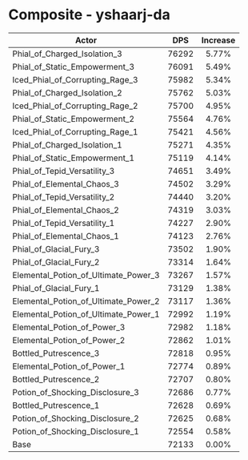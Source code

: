 # Composite - yshaarj-da
| Actor | DPS | Increase |
|---|:---:|:---:|
|Phial_of_Charged_Isolation_3|76292|5.77%|
|Phial_of_Static_Empowerment_3|76091|5.49%|
|Iced_Phial_of_Corrupting_Rage_3|75982|5.34%|
|Phial_of_Charged_Isolation_2|75762|5.03%|
|Iced_Phial_of_Corrupting_Rage_2|75700|4.95%|
|Phial_of_Static_Empowerment_2|75564|4.76%|
|Iced_Phial_of_Corrupting_Rage_1|75421|4.56%|
|Phial_of_Charged_Isolation_1|75271|4.35%|
|Phial_of_Static_Empowerment_1|75119|4.14%|
|Phial_of_Tepid_Versatility_3|74651|3.49%|
|Phial_of_Elemental_Chaos_3|74502|3.29%|
|Phial_of_Tepid_Versatility_2|74440|3.20%|
|Phial_of_Elemental_Chaos_2|74319|3.03%|
|Phial_of_Tepid_Versatility_1|74227|2.90%|
|Phial_of_Elemental_Chaos_1|74123|2.76%|
|Phial_of_Glacial_Fury_3|73502|1.90%|
|Phial_of_Glacial_Fury_2|73314|1.64%|
|Elemental_Potion_of_Ultimate_Power_3|73267|1.57%|
|Phial_of_Glacial_Fury_1|73129|1.38%|
|Elemental_Potion_of_Ultimate_Power_2|73117|1.36%|
|Elemental_Potion_of_Ultimate_Power_1|72992|1.19%|
|Elemental_Potion_of_Power_3|72982|1.18%|
|Elemental_Potion_of_Power_2|72862|1.01%|
|Bottled_Putrescence_3|72818|0.95%|
|Elemental_Potion_of_Power_1|72774|0.89%|
|Bottled_Putrescence_2|72707|0.80%|
|Potion_of_Shocking_Disclosure_3|72686|0.77%|
|Bottled_Putrescence_1|72628|0.69%|
|Potion_of_Shocking_Disclosure_2|72625|0.68%|
|Potion_of_Shocking_Disclosure_1|72554|0.58%|
|Base|72133|0.00%|
